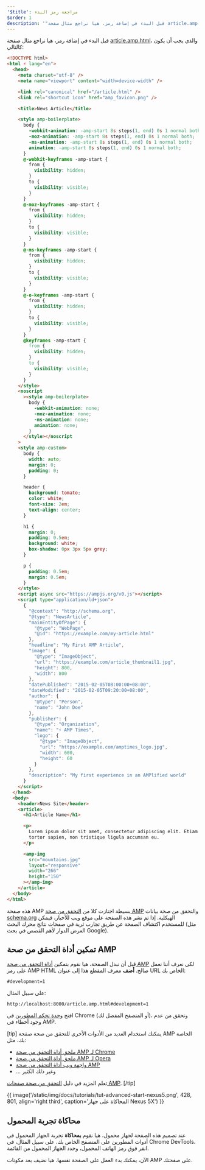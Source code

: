 ```yaml
---
'$title': مراجعة رمز البدء
$order: 1
description: '"قبل البدء في إضافة رمز، هيا نراجع مثال صفحة article.amp.html، والذي يجب أن يكون كالتالي: ..."'
---
```


قبل البدء في إضافة رمز، هيا نراجع مثال صفحة [article.amp.html](https://github.com/googlecodelabs/accelerated-mobile-pages-advanced/blob/master/article.amp.html)، والذي يجب أن يكون كالتالي:

```html
<!DOCTYPE html>
<html ⚡ lang="en">
  <head>
    <meta charset="utf-8" />
    <meta name="viewport" content="width=device-width" />

    <link rel="canonical" href="/article.html" />
    <link rel="shortcut icon" href="amp_favicon.png" />

    <title>News Article</title>

    <style amp-boilerplate>
      body {
        -webkit-animation: -amp-start 8s steps(1, end) 0s 1 normal both;
        -moz-animation: -amp-start 8s steps(1, end) 0s 1 normal both;
        -ms-animation: -amp-start 8s steps(1, end) 0s 1 normal both;
        animation: -amp-start 8s steps(1, end) 0s 1 normal both;
      }
      @-webkit-keyframes -amp-start {
        from {
          visibility: hidden;
        }
        to {
          visibility: visible;
        }
      }
      @-moz-keyframes -amp-start {
        from {
          visibility: hidden;
        }
        to {
          visibility: visible;
        }
      }
      @-ms-keyframes -amp-start {
        from {
          visibility: hidden;
        }
        to {
          visibility: visible;
        }
      }
      @-o-keyframes -amp-start {
        from {
          visibility: hidden;
        }
        to {
          visibility: visible;
        }
      }
      @keyframes -amp-start {
        from {
          visibility: hidden;
        }
        to {
          visibility: visible;
        }
      }
    </style>
    <noscript
      ><style amp-boilerplate>
        body {
          -webkit-animation: none;
          -moz-animation: none;
          -ms-animation: none;
          animation: none;
        }
      </style></noscript
    >
    <style amp-custom>
      body {
        width: auto;
        margin: 0;
        padding: 0;
      }

      header {
        background: tomato;
        color: white;
        font-size: 2em;
        text-align: center;
      }

      h1 {
        margin: 0;
        padding: 0.5em;
        background: white;
        box-shadow: 0px 3px 5px grey;
      }

      p {
        padding: 0.5em;
        margin: 0.5em;
      }
    </style>
    <script async src="https://ampjs.org/v0.js"></script>
    <script type="application/ld+json">
      {
        "@context": "http://schema.org",
        "@type": "NewsArticle",
        "mainEntityOfPage": {
          "@type": "WebPage",
          "@id": "https://example.com/my-article.html"
        },
        "headline": "My First AMP Article",
        "image": {
          "@type": "ImageObject",
          "url": "https://example.com/article_thumbnail1.jpg",
          "height": 800,
          "width": 800
        },
        "datePublished": "2015-02-05T08:00:00+08:00",
        "dateModified": "2015-02-05T09:20:00+08:00",
        "author": {
          "@type": "Person",
          "name": "John Doe"
        },
        "publisher": {
          "@type": "Organization",
          "name": "⚡ AMP Times",
          "logo": {
            "@type": "ImageObject",
            "url": "https://example.com/amptimes_logo.jpg",
            "width": 600,
            "height": 60
          }
        },
        "description": "My first experience in an AMPlified world"
      }
    </script>
  </head>
  <body>
    <header>News Site</header>
    <article>
      <h1>Article Name</h1>

      <p>
        Lorem ipsum dolor sit amet, consectetur adipiscing elit. Etiam egestas
        tortor sapien, non tristique ligula accumsan eu.
      </p>

      <amp-img
        src="mountains.jpg"
        layout="responsive"
        width="266"
        height="150"
      ></amp-img>
    </article>
  </body>
</html>
```

هذه صفحة AMP بسيطة اجتازت كلا من [التحقق من صحة AMP](../../../../documentation/guides-and-tutorials/learn/validation-workflow/validate_amp.md) والتحقق من صحة بيانات [schema.org](http://schema.org/) الهيكلية. إذا تم نشر هذه الصفحة على موقع ويب للأخبار، فيمكن للمستخدم اكتشاف الصفحة عن طريق تجارب ثرية في صفحات نتائج محرك البحث (مثل العرض الدوار لأهم القصص في بحث Google).

## تمكين أداة التحقق من صحة AMP

قبل أن نبدل الصفحة، هيا نقوم بتمكين [أداة التحقق من صحة AMP](../../../../documentation/guides-and-tutorials/learn/validation-workflow/validate_amp.md) لكي نعرف أننا نعمل على رمز AMP HTML صالح. **أضف** معرف المقطع هذا إلى عنوان URL الخاص بك:

```text
#development=1
```

على سبيل المثال:

```text
http://localhost:8000/article.amp.html#development=1
```

افتح [وحدة تحكم المطورين](https://developer.chrome.com/devtools/docs/console) في Chrome (أو المتصفح المفضل لك)، وتحقق من عدم وجود أخطاء في AMP.

[tip] يمكنك استخدام العديد من الأدوات الأخرى للتحقق من صحة صفحة AMP الخاصة بك، مثل:

- [ملحق أداة التحقق من صحة AMP لـ Chrome](https://chrome.google.com/webstore/detail/amp-validator/nmoffdblmcmgeicmolmhobpoocbbmknc)
- [ملحق أداة التحقق من صحة AMP لـ Opera](https://addons.opera.com/en-gb/extensions/details/amp-validator/)
- [واجهة ويب أداة التحقق من صحة AMP](https://validator.ampproject.org/)
- ... وغير ذلك الكثير

تعلم المزيد في دليل [التحقق من صحة صفحات AMP](../../../../documentation/guides-and-tutorials/learn/validation-workflow/validate_amp.md). [/tip]

{{ image('/static/img/docs/tutorials/tut-advanced-start-nexus5.png', 428, 801, align='right third', caption='المحاكاة على جهاز Nexus 5X') }}

## محاكاة تجربة المحمول

عند تصميم هذه الصفحة لجهاز محمول، هيا نقوم **بمحاكاة** تجربة الجهاز المحمول في أدوات المطورين على المتصفح الخاص بك. على سبيل المثال، في Chrome DevTools، انقر فوق رمز الهاتف المحمول، وحدد الجهاز المحمول من القائمة.

الآن، يمكنك بدء العمل على الصفحة نفسها. هيا نضيف بعد مكونات AMP على صفحتك.
